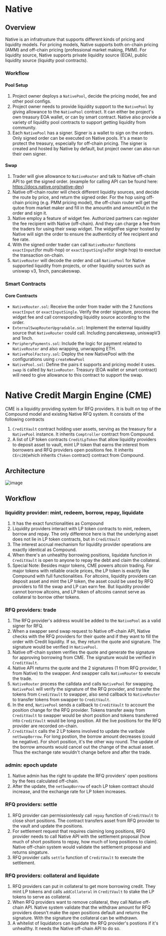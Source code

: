 # Native

## Overview

Native is an infratrusture that supports different kinds of pricing and liquidity models. For pricing models, Native supports both on-chain pricing (AMM) and off-chain pricing (professional market making, PMM). For liquidity source, Native supports private liquidity source (EOA), public liquidity source (liquidty pool contracts).

### Workflow

#### Pool Setup

1. Project owner deploys a `NativePool`, decide the pricing model, fee and other pool configs.
2. Project owner needs to provide liquidity support to the `NativePool` by giving allowance to the `NativePool` contract. It can either be project's own treasury EOA wallet, or can by smart contract. Native also provide a variety of liquidity pool contracts to support getting liquidity from community.
3. Each `NativePool` has a signer. Signer is a wallet to sign on the orders. Only signed order can be executed on Native pools. It's a mean to protect the treasury, especially for off-chain pricing. The signer is created and hosted by Native by default, but project owner can also run their own signer.

#### Swap

1. Trader will give allowance to `NativeRouter` and talk to Native off-chain API to get the signed order. (example for calling API can be found here: https://docs.native.org/native-dev)
2. Native off-chain router will check different liquidity sources, and decide the route by price, and return the signed order. For the hop using off-chain pricing (e.g. PMM pricing model), the off-chain router will get the qutoe from market maker and fill in the amountIn and amountOut in the order and sign it.
3. Native employ a feature of widget fee. Authorized partners can register the fee recipient with Native (off-chain). And they can charge a fee from the traders for using their swap widget. The widgetFee signer hosted by Native will sign the order to ensure the authenticity of fee recipient and fee rate.
4. With the signed order trader can call `NativeRouter` functions `exactInput`(for multi-hop) or `exactInputSingle`(for single hop) to exectue the transaction on-chain.
5. `NativeRouter` will decode the order and call `NativePool` for Native supported liquidity from projects, or other liquidity sources such as uniswap v3, 1inch, pancakeswap.

### Smart Contracts

#### Core Contracts

- `NativeRouter.sol`: Receive the order from trader with the 2 functions `exactInput` or `exactInputSingle`. Verify the order signature, process the widget fee and call corresponding liquidity source according to the order.
- `ExternalSwapRouterUpgradable.sol`: Implement the external liquidity source that `NativeRouter` could call. Including pancakeswap, uniswapV3 and 1inch.
- `PeripheryPayments.sol`: Include the logic for payment related to `NativeRouter` and also wrapping, unwrapping ETH.
- `NativePoolFactory.sol`: Deploy the new NativePool with the configurations using `createNewPool`
- `NativePool.sol`: Define the pairs it supports and pricing model it uses. `swap` is called by `NativeRouter`. Treasury (EOA wallet or smart contract) will need to give allowance to this contract to support the swap.

# Native Credit Margin Engine (CME)

CME is a liquidity providing system for RFQ providers. It is built on top of the Compound model and existing Native RFQ system.
It consists of the following contracts

1. `CreditVault` contract holding user assets, serving as the treasury for a `NativePool` instance. It inherits `Comptroller` contract from Compound.
2. A list of LP token contracts `CreditLpToken` that allow liquidity providers to deposit asset to vault, mint LP token that earns the interest from borrowers and RFQ providers open positions fee. It inherits `CErc20`(which inherits `CToken` contract) contract from Compound.

## Architecture

![image](https://github.com/user-attachments/assets/0ce477a6-571e-41cc-94ff-559ff3a91d9c)

## Workflow

### liquidity provider: mint, redeem, borrow, repay, liquidate

1. It has the exact functionalities as Compound
2. Liquidity providers interact with LP token contracts to mint, redeem, borrow and repay. The only difference here is that the underlying asset does not lie in LP token contracts, but in `CreditVault`
3. The interest accrual mechanism for liquidity provider operations are exactly identical as Compound.
4. When there's an unhealthy borrowing positions, liquidate function in `CreditVault` is open to anyone to repay the debt and claim the collateral.
5. Special Note: Besides major tokens, CME powers altcoin trading. For major tokens with reliable oracle prices, the LP token is exactly like Compound with full functionalities. For altcoins, liquidity providers can deposit asset and mint the LP token, the asset could be used by RFQ providers to fill the swap and LP can earn fee. But liquidity provider cannot borrow altcoins, and LP token of altcoins cannot serve as collateral to borrow other tokens.

### RFQ providers: trade

1. The RFQ provider's address would be added to the `NativePool` as a valid signer for RFQ.
2. When a swapper send swap request to Native off-chain API, Native checks with the RFQ providers for their quote and if they want to fill the order with Credit liquidity. If so, they return the quote and signature. The signature would be verified in `NativePool`.
3. Native off-chain system verifies the quote and generate the signature for approving borrowing from CME. The signature would be verified in `CreditVault`.
4. Native API returns the quote and the 2 signatures (1 from RFQ provider, 1 from Native) to the swapper. And swapper calls `NativeRouter` to execute the trade.
5. `NativeRouter` process the calldata and calls `NativePool` for swapping. `NativePool` will verify the signature of the RFQ provider, and transfer the tokens from `CreditVault` to swapper, also send callback to `NativeRouter` to transfer tokens from swapper to `CreditVault`.
6. In the end, `NativePool` sends a callback to `CreditVault` to account the position change for the RFQ provider. Tokens transfer away from `CreditVault` to swapper would be short position and tokens transferred into `CreditVault` would be long position. All the live positions for the RFQ provider are recorded on-chain.
7. `CreditVault` calls the 2 LP tokens involved to update the varibale `netSwapBorrow`. For long postion, the borrow amount decreases (could be negative). For short position, it's the other way round. The update of the borrow amounts would cancel out the change of the actual asset. Thus the exchange rate wouldn't change before and after the trade.

### admin: epoch update

1. Native admin has the right to update the RFQ providers' open positions by the fees calculated off-chain.
2. After the update, the `netSwapBorrow` of each LP token contract should increase, and the exchange rate for LP token increases.

### RFQ providers: settle

1. RFQ provider can permissionlessly call `repay` function of `CreditVault` to close short positions. The contract transfers asset from RFQ provider to the vault and update the positions.
2. For settlement request that requires claiming long positions, RFQ provider needs to call Native API with the settlement proposal (how much of short positions to repay, how much of long positions to claim). Native off-chain system would validate the settlement proposal and returns singature.
3. RFQ provider calls `settle` function of `CreditVault` to execute the settlement.

### RFQ providers: collateral and liquidate

1. RFQ providers can put in collateral to get more borrowing credit. They mint LP tokens and calls `addCollateral` in `CreditVault` to stake the LP tokens to serve as collateral.
2. When RFQ providers want to remove collateral, they call Native off-chain API. Native system validate that the withdraw amount for RFQ providers doesn't make the open positions default and returns the signature. With the signature the collateral can be withdrawn.
3. A whitelist of liquidators can liquidate the RFQ provider's postions if it's unhealthy. It needs the Native off-chain API to do so.
